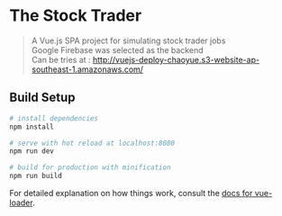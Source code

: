 # The Stock Trader

> A Vue.js SPA project for simulating stock trader jobs <br>
> Google Firebase was selected as the backend<br>
> Can be tries at : http://vuejs-deploy-chaoyue.s3-website-ap-southeast-1.amazonaws.com/

## Build Setup

``` bash
# install dependencies
npm install

# serve with hot reload at localhost:8080
npm run dev

# build for production with minification
npm run build
```

For detailed explanation on how things work, consult the [docs for vue-loader](http://vuejs.github.io/vue-loader).
